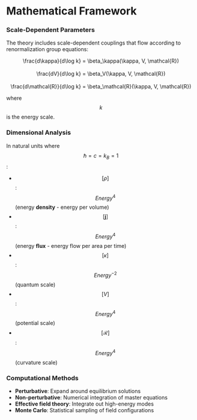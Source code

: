 # Mathematical Framework

### Scale-Dependent Parameters

The theory includes scale-dependent couplings that flow according to renormalization group equations:

<p align="center"><span class="math">\frac{d\kappa}{d\log k} = \beta_\kappa(\kappa, V, \mathcal{R})</span> <br><br><span class="math">\frac{dV}{d\log k} = \beta_V(\kappa, V, \mathcal{R})</span><br><br><span class="math">\frac{d\mathcal{R}}{d\log k} = \beta_\mathcal{R}(\kappa, V, \mathcal{R})</span></p>

where $$k$$ is the energy scale.

### Dimensional Analysis

In natural units where $$\hbar = c = k_B = 1$$:

* $$[\rho]$$: $$Energy^4$$ (energy **density** - energy per volume)
* $$[\mathbf{j}]$$: $$Energy^4$$ (energy **flux** - energy flow per area per time)
* $$[\kappa]$$: $$Energy^{-2}$$ (quantum scale)
* $$[V]$$: $$Energy^4$$ (potential scale)
* $$[\mathcal{R}]$$: $$Energy^4$$ (curvature scale)

### Computational Methods

* **Perturbative**: Expand around equilibrium solutions&#x20;
* **Non-perturbative**: Numerical integration of master equations
* **Effective field theory**: Integrate out high-energy modes&#x20;
* **Monte Carlo**: Statistical sampling of field configurations
